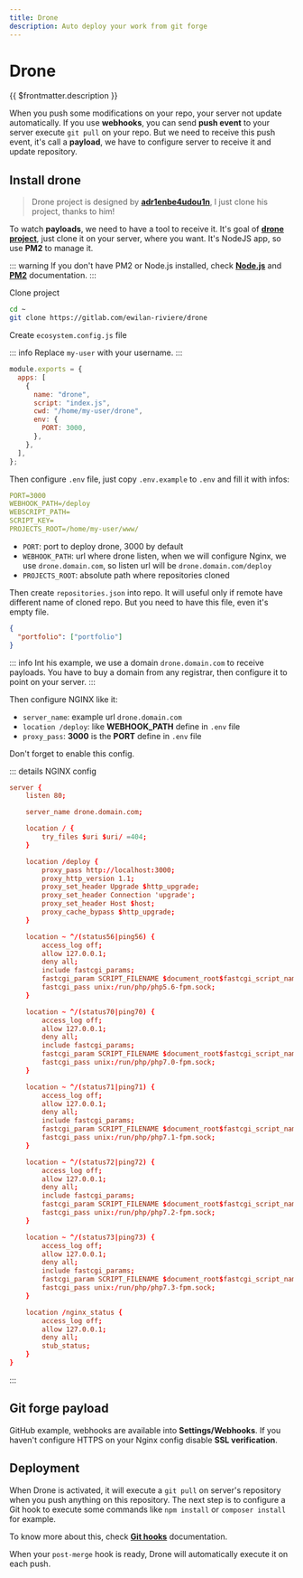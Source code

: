 ```yaml
---
title: Drone
description: Auto deploy your work from git forge
---
```


# Drone

{{ $frontmatter.description }}

When you push some modifications on your repo, your server not update automatically. If you use **webhooks**, you can send **push event** to your server execute `git pull` on your repo. But we need to receive this push event, it's call a **payload**, we have to configure server to receive it and update repository.

## Install drone

> Drone project is designed by [**adr1enbe4udou1n**](https://github.com/adr1enbe4udou1n), I just clone his project, thanks to him!

To watch **payloads**, we need to have a tool to receive it. It's goal of [**drone project**](https://gitlab.com/ewilan-riviere/drone), just clone it on your server, where you want. It's NodeJS app, so use **PM2** to manage it.

::: warning
If you don't have PM2 or Node.js installed, check [**Node.js**](/server/binaries/nodejs) and [**PM2**](/server/nginx/nodejs-pm2) documentation.
:::

Clone project

```sh
cd ~
git clone https://gitlab.com/ewilan-riviere/drone
```

Create `ecosystem.config.js` file

::: info
Replace `my-user` with your username.
:::

```js:~/ecosystem.config.js
module.exports = {
  apps: [
    {
      name: "drone",
      script: "index.js",
      cwd: "/home/my-user/drone",
      env: {
        PORT: 3000,
      },
    },
  ],
};
```

Then configure `.env` file, just copy `.env.example` to `.env` and fill it with infos:

```yaml [~/drone-manual/.env]
PORT=3000
WEBHOOK_PATH=/deploy
WEBSCRIPT_PATH=
SCRIPT_KEY=
PROJECTS_ROOT=/home/my-user/www/
```

- `PORT`: port to deploy drone, 3000 by default
- `WEBHOOK_PATH`: url where drone listen, when we will configure Nginx, we use `drone.domain.com`, so listen url will be `drone.domain.com/deploy`
- `PROJECTS_ROOT`: absolute path where repositories cloned

Then create `repositories.json` into repo. It will useful only if remote have different name of cloned repo. But you need to have this file, even it's empty file.

```json:~/drone/repositories.json
{
  "portfolio": ["portfolio"]
}
```

::: info
Int his example, we use a domain `drone.domain.com` to receive payloads. You have to buy a domain from any registrar, then configure it to point on your server.
:::

Then configure NGINX like it:

- `server_name`: example url `drone.domain.com`
- `location /deploy`: like **WEBHOOK_PATH** define in `.env` file
- `proxy_pass`: **3000** is the **PORT** define in `.env` file

Don't forget to enable this config.

::: details NGINX config

```nginx:/etc/nginx/conf.d/drone.domain.com.conf
server {
    listen 80;

    server_name drone.domain.com;

    location / {
        try_files $uri $uri/ =404;
    }

    location /deploy {
        proxy_pass http://localhost:3000;
        proxy_http_version 1.1;
        proxy_set_header Upgrade $http_upgrade;
        proxy_set_header Connection 'upgrade';
        proxy_set_header Host $host;
        proxy_cache_bypass $http_upgrade;
    }

    location ~ ^/(status56|ping56) {
        access_log off;
        allow 127.0.0.1;
        deny all;
        include fastcgi_params;
        fastcgi_param SCRIPT_FILENAME $document_root$fastcgi_script_name;
        fastcgi_pass unix:/run/php/php5.6-fpm.sock;
    }

    location ~ ^/(status70|ping70) {
        access_log off;
        allow 127.0.0.1;
        deny all;
        include fastcgi_params;
        fastcgi_param SCRIPT_FILENAME $document_root$fastcgi_script_name;
        fastcgi_pass unix:/run/php/php7.0-fpm.sock;
    }

    location ~ ^/(status71|ping71) {
        access_log off;
        allow 127.0.0.1;
        deny all;
        include fastcgi_params;
        fastcgi_param SCRIPT_FILENAME $document_root$fastcgi_script_name;
        fastcgi_pass unix:/run/php/php7.1-fpm.sock;
    }

    location ~ ^/(status72|ping72) {
        access_log off;
        allow 127.0.0.1;
        deny all;
        include fastcgi_params;
        fastcgi_param SCRIPT_FILENAME $document_root$fastcgi_script_name;
        fastcgi_pass unix:/run/php/php7.2-fpm.sock;
    }

    location ~ ^/(status73|ping73) {
        access_log off;
        allow 127.0.0.1;
        deny all;
        include fastcgi_params;
        fastcgi_param SCRIPT_FILENAME $document_root$fastcgi_script_name;
        fastcgi_pass unix:/run/php/php7.3-fpm.sock;
    }

    location /nginx_status {
        access_log off;
        allow 127.0.0.1;
        deny all;
        stub_status;
    }
}
```

:::

## Git forge payload

GitHub example, webhooks are available into **Settings/Webhooks**. If you haven't configure HTTPS on your Nginx config disable **SSL verification**.

## Deployment

When Drone is activated, it will execute a `git pull` on server's repository when you push anything on this repository. The next step is to configure a Git hook to execute some commands like `npm install` or `composer install` for example.

To know more about this, check [**Git hooks**](/server/ci-cd/git-hooks) documentation.

When your `post-merge` hook is ready, Drone will automatically execute it on each push.
